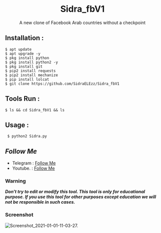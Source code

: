 <h1 align="center">Sidra_fbV1</h1>
<p align="center">A new clone of Facebook Arab countries without a checkpoint</p>




## Installation :
```
$ apt update
$ apt upgrade -y
$ pkg install python
$ pkg install python2 -y
$ pkg install git
$ pip2 install requests
$ pip2 install mechanize
$ pip install lolcat
$ git clone https://github.com/SidraELEzz/Sidra_fbV1
```

## Tools Run :
```
$ ls && cd Sidra_fbV1 && ls
```

## Usage :
```
 $ python2 Sidra.py
```

## ***Follow Me***
* Telegram : [Follow Me](https://t.me/TT_RQ)
* Youtube. : [Follow Me](https://youtube.com/channel/UCzFviFYCOJI4IwhdVOQTqIw)

### Warning

***Don't try to edit or modify this tool. This tool is only for educational purpose. If you use this tool for other purposes except education we will not be responsible in such cases.***

### Screenshot
![Screenshot_2021-01-01-11-03-27.](https://user-images.githubusercontent.com/32659320/52474788-05ac2000-2bcc-11e9-9833-937c66196132.png)

